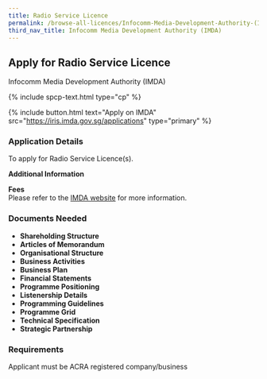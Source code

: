 ```yaml
---
title: Radio Service Licence
permalink: /browse-all-licences/Infocomm-Media-Development-Authority-(IMDA)/Radio-Service-Licence
third_nav_title: Infocomm Media Development Authority (IMDA)
---
```


## Apply for Radio Service Licence

Infocomm Media Development Authority (IMDA)

{% include spcp-text.html type="cp" %}

{% include button.html text="Apply on IMDA" src="https://iris.imda.gov.sg/applications" type="primary" %}

<H3>Application Details</H3>

<p>To apply for Radio Service Licence(s).</p>

<strong>Additional Information</strong>

<p><strong>Fees<br /></strong>Please refer to the <a href="https://www.imda.gov.sg/regulations-and-licensing-listing/free-to-air-nationwide-radio-service-licence" target="_blank" rel="noopener">IMDA website</a> for more information.<strong><br /></strong></p>

<H3>Documents Needed</H3>

<ul>
<li><strong>Shareholding Structure</strong></li>
<li><strong>Articles of Memorandum</strong></li>
<li><strong>Organisational Structure</strong></li>
<li><strong>Business Activities</strong></li>
<li><strong>Business Plan</strong></li>
<li><strong>Financial Statements</strong></li>
<li><strong>Programme Positioning</strong></li>
<li><strong>Listenership Details</strong></li>
<li><strong>Programming Guidelines</strong></li>
<li><strong>Programme Grid</strong></li>
<li><strong>Technical Specification</strong></li>
<li><strong>Strategic Partnership</strong></li>
</ul>

<H3>Requirements</H3>

Applicant must be ACRA registered company/business

